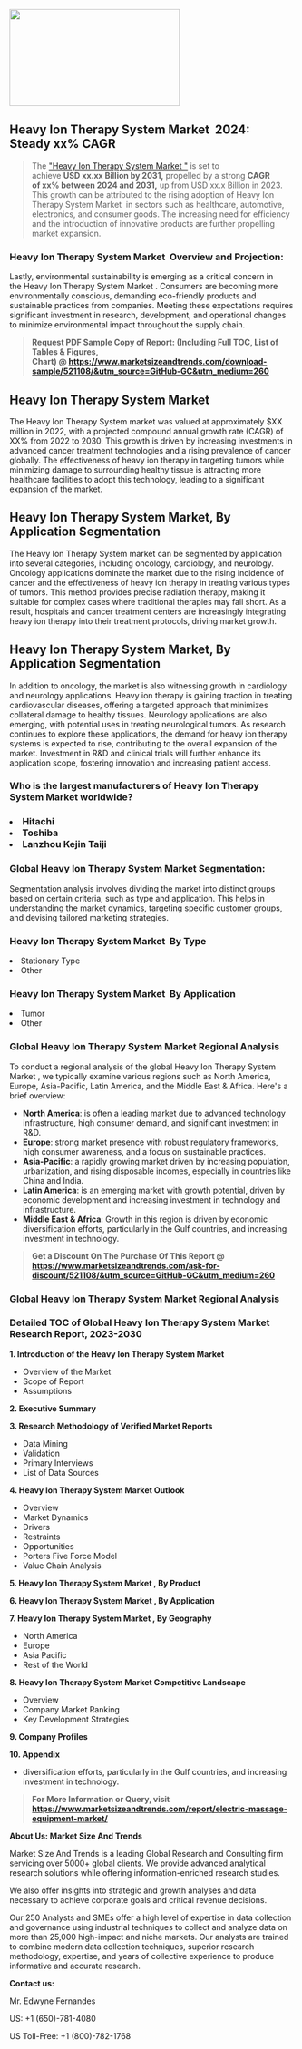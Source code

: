 <p><img class="alignnone size-medium wp-image-20088" src="https://ffe5etoiles.com/wp-content/uploads/2024/12/MST1-300x171.png" alt="" width="300" height="171" /></p><h2 id="ember46" class="ember-view reader-text-block__heading-2">Heavy Ion Therapy System Market &nbsp;2024: Steady&nbsp;xx% CAGR</h2><blockquote id="ember47" class="ember-view reader-text-block__blockquote">The&nbsp;<a class="app-aware-link " href="https://www.marketsizeandtrends.com/download-sample/521108/&utm_source=GitHub-GC&utm_medium=260" target="_blank" data-test-app-aware-link="">"Heavy Ion Therapy System Market "</a>&nbsp;is set to achieve&nbsp;<strong>USD&nbsp;xx.xx&nbsp;Billion by 2031,</strong>&nbsp;propelled by a strong&nbsp;<strong>CAGR of&nbsp;xx% between 2024 and 2031,</strong>&nbsp;up from USD xx.x Billion in 2023. This growth can be attributed to the rising adoption of&nbsp;Heavy Ion Therapy System Market &nbsp;in sectors such as healthcare, automotive, electronics, and consumer goods. The increasing need for efficiency and the introduction of innovative products are further propelling market expansion.</blockquote><h3 id="ember48" class="ember-view reader-text-block__heading-3">Heavy Ion Therapy System Market &nbsp;Overview and Projection:</h3><p id="ember49" class="ember-view reader-text-block__paragraph">Lastly, environmental sustainability is emerging as a critical concern in the&nbsp;Heavy Ion Therapy System Market . Consumers are becoming more environmentally conscious, demanding eco-friendly products and sustainable practices from companies. Meeting these expectations requires significant investment in research, development, and operational changes to minimize environmental impact throughout the supply chain.</p><blockquote id="ember50" class="ember-view reader-text-block__blockquote"><strong>Request PDF Sample Copy of Report: (Including Full TOC, List of Tables &amp; Figures, Chart)&nbsp;@&nbsp;<strong><a href="https://www.marketsizeandtrends.com/download-sample/521108/&utm_source=GitHub-GC&utm_medium=260" target="_blank">https://www.marketsizeandtrends.com/download-sample/521108/&utm_source=GitHub-GC&utm_medium=260</a></strong></strong></blockquote><h3 class=""> <h2>Heavy Ion Therapy System Market</h2><p>The Heavy Ion Therapy System market was valued at approximately $XX million in 2022, with a projected compound annual growth rate (CAGR) of XX% from 2022 to 2030. This growth is driven by increasing investments in advanced cancer treatment technologies and a rising prevalence of cancer globally. The effectiveness of heavy ion therapy in targeting tumors while minimizing damage to surrounding healthy tissue is attracting more healthcare facilities to adopt this technology, leading to a significant expansion of the market.</p><h2>Heavy Ion Therapy System Market, By Application Segmentation</h2><p>The Heavy Ion Therapy System market can be segmented by application into several categories, including oncology, cardiology, and neurology. Oncology applications dominate the market due to the rising incidence of cancer and the effectiveness of heavy ion therapy in treating various types of tumors. This method provides precise radiation therapy, making it suitable for complex cases where traditional therapies may fall short. As a result, hospitals and cancer treatment centers are increasingly integrating heavy ion therapy into their treatment protocols, driving market growth.</p><h2>Heavy Ion Therapy System Market, By Application Segmentation</h2><p>In addition to oncology, the market is also witnessing growth in cardiology and neurology applications. Heavy ion therapy is gaining traction in treating cardiovascular diseases, offering a targeted approach that minimizes collateral damage to healthy tissues. Neurology applications are also emerging, with potential uses in treating neurological tumors. As research continues to explore these applications, the demand for heavy ion therapy systems is expected to rise, contributing to the overall expansion of the market. Investment in R&D and clinical trials will further enhance its application scope, fostering innovation and increasing patient access.</p></h3><h3 id="" class="">Who is the largest manufacturers of&nbsp;Heavy Ion Therapy System Market worldwide?</h3><h3 class=""></Li><Li>Hitachi</Li><Li> Toshiba</Li><Li> Lanzhou Kejin Taiji</h3><h3 id="ember53" class="ember-view reader-text-block__heading-3">Global&nbsp;Heavy Ion Therapy System Market Segmentation:</h3><p id="ember54" class="ember-view reader-text-block__paragraph">Segmentation analysis involves dividing the market into distinct groups based on certain criteria, such as type and application. This helps in understanding the market dynamics, targeting specific customer groups, and devising tailored marketing strategies.</p><h3 id="" class="">Heavy Ion Therapy System Market &nbsp;By Type</h3><p></Li><Li>Stationary Type</Li><Li> Other</p><h3 id="" class="">Heavy Ion Therapy System Market &nbsp;By Application</h3><p class=""></Li><Li>Tumor</Li><Li> Other</p><h3 id="ember62" class="ember-view reader-text-block__heading-3">Global Heavy Ion Therapy System Market Regional Analysis</h3><p id="ember63" class="ember-view reader-text-block__paragraph">To conduct a regional analysis of the global Heavy Ion Therapy System Market , we typically examine various regions such as North America, Europe, Asia-Pacific, Latin America, and the Middle East &amp; Africa. Here's a brief overview:</p><ul><li><strong>North America</strong>: is often a leading market due to advanced technology infrastructure, high consumer demand, and significant investment in R&amp;D.</li><li><strong>Europe</strong>: strong market presence with robust regulatory frameworks, high consumer awareness, and a focus on sustainable practices.</li><li><strong>Asia-Pacific</strong>: a rapidly growing market driven by increasing population, urbanization, and rising disposable incomes, especially in countries like China and India.</li><li><strong>Latin America</strong>: is an emerging market with growth potential, driven by economic development and increasing investment in technology and infrastructure.</li><li><strong>Middle East &amp; Africa</strong>: Growth in this region is driven by economic diversification efforts, particularly in the Gulf countries, and increasing investment in technology.</li></ul><blockquote id="ember61" class="ember-view reader-text-block__blockquote"><strong>Get a Discount On The Purchase Of This Report @ <strong><a href="https://html-cleaner.com/" target="">https://www.marketsizeandtrends.com/ask-for-discount/521108/&utm_source=GitHub-GC&utm_medium=260</a></strong></strong></blockquote><h3 id="ember62" class="ember-view reader-text-block__heading-3">Global Heavy Ion Therapy System Market Regional Analysis</h3><h3 id="" class="">Detailed TOC of Global Heavy Ion Therapy System Market Research Report, 2023-2030</h3><p id="" class=""><strong>1. Introduction of the Heavy Ion Therapy System Market </strong></p><ul><li>Overview of the Market</li><li>Scope of Report</li><li>Assumptions</li></ul><p id="" class=""><strong>2. Executive Summary</strong></p><p id="" class=""><strong>3. Research Methodology of Verified Market Reports</strong></p><ul><li>Data Mining</li><li>Validation</li><li>Primary Interviews</li><li>List of Data Sources</li></ul><p id="" class=""><strong>4. Heavy Ion Therapy System Market Outlook</strong></p><ul><li>Overview</li><li>Market Dynamics</li><li>Drivers</li><li>Restraints</li><li>Opportunities</li><li>Porters Five Force Model</li><li>Value Chain Analysis</li></ul><p id="" class=""><strong>5. Heavy Ion Therapy System Market , By Product</strong></p><p id="" class=""><strong>6. Heavy Ion Therapy System Market , By Application</strong></p><p id="" class=""><strong>7. Heavy Ion Therapy System Market , By Geography</strong></p><ul><li>North America</li><li>Europe</li><li>Asia Pacific</li><li>Rest of the World</li></ul><p id="" class=""><strong>8. Heavy Ion Therapy System Market Competitive Landscape</strong></p><ul><li>Overview</li><li>Company Market Ranking</li><li>Key Development Strategies</li></ul><p id="" class=""><strong>9. Company Profiles</strong></p><p id="" class=""><strong>10. Appendix</strong></p><ul><li>diversification efforts, particularly in the Gulf countries, and increasing investment in technology.</li></ul><blockquote id="ember65" class="ember-view reader-text-block__blockquote"><strong>For More Information or Query, visit <strong><strong><a href="https://html-cleaner.com/" target="">https://www.marketsizeandtrends.com/report/electric-massage-equipment-market/</a></strong></strong></strong></blockquote><p id="" class=""><strong>About Us: Market Size And Trends</strong></p><p id="" class="">Market Size And Trends is a leading Global Research and Consulting firm servicing over 5000+ global clients. We provide advanced analytical research solutions while offering information-enriched research studies.</p><p id="" class="">We also offer insights into strategic and growth analyses and data necessary to achieve corporate goals and critical revenue decisions.</p><p id="" class="">Our 250 Analysts and SMEs offer a high level of expertise in data collection and governance using industrial techniques to collect and analyze data on more than 25,000 high-impact and niche markets. Our analysts are trained to combine modern data collection techniques, superior research methodology, expertise, and years of collective experience to produce informative and accurate research.</p><p id="" class=""><strong>Contact us:</strong></p><p id="" class="">Mr. Edwyne Fernandes</p><p id="" class="">US: +1 (650)-781-4080</p><p id="" class="">US Toll-Free: +1 (800)-782-1768</p>
